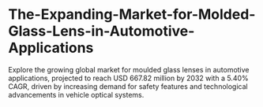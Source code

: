 # The-Expanding-Market-for-Molded-Glass-Lens-in-Automotive-Applications
Explore the growing global market for moulded glass lenses in automotive applications, projected to reach USD 667.82 million by 2032 with a 5.40% CAGR, driven by increasing demand for safety features and technological advancements in vehicle optical systems.
